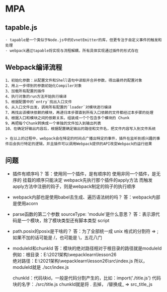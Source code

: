 # MPA

  ## tapable.js
    · tapable是一个类似于Node.js中的EvnetEmitter的库，但更专注于自定义事件的触发和处理
    · webpack通过tapable将实现与流程解耦，所有具体实现通过插件的形式存在

  ## Webpack编译流程
    1、初始化参数：从配置文件和Shell语句中读取并合并参数，得出最终的配置对象
    2、用上一步得到的参数初始化Compiler对象
    3、加载所有配置的插件
    4、执行对象的run方法开始执行编译
    5、根据配置中的`entry`找出入口文件
    6、从入口文件出发，调用所有配置的`loader`对模块进行编译
    7、再找出该模块依赖的模块，再递归本步骤直到所有入口依赖的文件都经过本步骤的处理
    8、根据入口和模块之间的依赖关系，组装成一个个包含多个模块的 Chunk
    9、再把每个Chunk转换成一个单独的文件加入到输出列表
    10、在确定好输出内容后，根据配置确定输出的路径和文件名，把文件内容写入到文件系统

    > 在以上的过程中，webpack会在特定的时间点广播出特定的事件，插件在监听到感兴趣的事
    件后会执行特定的逻辑，并且插件可以调用Webpack提供的API改变Webpack的运行结果

      



## 问题
  - 插件有顺序吗？
    答：使用同一个插件，是有顺序的
      使用非同一个插件，是无序的
      挂载的顺序只能决定 webpack先执行那个插件的apply方法
      而触发apply方法中注册的钩子，则是webpack制定的钩子的执行顺序

  - webpack内部也是使用babel去生成、遍历语法树的吗？
    答：webpack内部是使用acorn

  - parse函数的第二个参数 sourceType: 'module'是什么意思？
    答：表示源代码是一个模块，除了模块类型还有脚本类型 script

  - path.posix的posix是干啥的？
    答：为了全部统一成 unix 格式的分割符 => \; 如果不加的话可能是 /，也可能是 \，五花八门

  - moduleId和chunkId
    答：模块的绝对路径相对于根目录的路径就是moduleId
    例如：根目录：E:\2021架构\wepacklearn\lesson26\
          绝对路径：E:\2021架构\wepacklearn\lesson26\src\index.js
    所以，moduleId就是 ./scr/index.js

    chunkId：代码块id，一般是代码分割产生的，比如：import('./title.js')
    代码块的名字：./src/title.js
    chunkId就是将 . 去掉， /替换成_  => src_title_js
